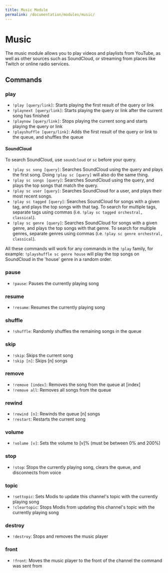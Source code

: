 ```yaml
---
title: Music Module
permalink: /documentation/modules/music/
---
```

# Music

The music module allows you to play videos and playlists from YouTube, as well as other sources such as SoundCloud, or streaming from places like Twitch or online radio services.

## Commands

### play

- `!play [query/link]`: Starts playing the first result of the query or link
- `!playnext [query/link]`: Starts playing the query or link after the current song has finished
- `!playnow [query/link]`: Stops playing the current song and starts playing the query or link
- `!playshuffle [query/link]`: Adds the first result of the query or link to the queue, and shuffles the queue

#### SoundCloud

To search SoundCloud, use `soundcloud` or `sc` before your query.

- `!play sc song [query]`: Searches SoundCloud using the query and plays the first song. Doing `!play sc [query]` will also do the same thing.
- `!play sc songs [query]`: Searches SoundCloud using the query, and plays the top songs that match the query.
- `!play sc user [query]`: Searches SoundCloud for a user, and plays their most recent songs.
- `!play sc tagged [query]`: Searches SoundCloud for songs with a given tag, and plays the top songs with that tag. To search for multiple tags, separate tags using commas (i.e. `!play sc tagged orchestral, classical`).
- `!play sc genre [query]`: Searches SoundCloud for songs with a given genre, and plays the top songs with that genre. To search for multiple genres, separate genres using commas (i.e. `!play sc genre orchestral, classical`).

All these commands will work for any commands in the `!play` family, for example: `!playshuffle sc genre house` will play the top songs on SoundCloud in the 'house' genre in a random order.

### pause

- `!pause`: Pauses the currently playing song

### resume

- `!resume`: Resumes the currently playing song

### shuffle

- `!shuffle`: Randomly shuffles the remaining songs in the queue

### skip

- `!skip`: Skips the current song
- `!skip [n]`: Skips [n] songs

### remove

- `!remove [index]`: Removes the song from the queue at [index]
- `!remove all`: Removes all songs from the queue

### rewind

- `!rewind [n]`: Rewinds the queue [n] songs
- `!restart`: Restarts the current song

### volume

- `!volume [v]`: Sets the volume to [v]% (must be between 0% and 200%)

### stop

- `!stop`: Stops the currently playing song, clears the queue, and disconnects from voice

### topic

- `!settopic`: Sets Modis to update this channel's topic with the currently playing song
- `!cleartopic`: Stops Modis from updating this channel's topic with the currently playing song

### destroy

- `!destroy`: Stops and removes the music player

### front

- `!front`: Moves the music player to the front of the channel the command was sent from
